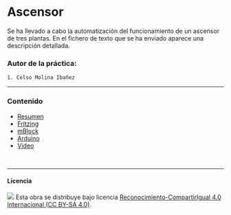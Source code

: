 # Ascensor

Se ha llevado a cabo la automatización del funcionamiento de un ascensor de tres plantas. En el fichero de texto que se ha enviado aparece una descripción detallada.

### Autor de la práctica:
    1. Celso Molina Ibañez

<hr>

### Contenido

- [Resumen](Resumen.pdf)
- [Fritzing](Fritzing.fzz)
- [mBlock](mBlock.sb2)
- [Arduino](Arduino.ino)
- [Video](Video.mp4)


<br>


***

#### Licencia

<img src="http://i.creativecommons.org/l/by-sa/4.0/88x31.png" /> Esta obra se distribuye bajo licencia [Reconocimiento-CompartirIgual 4.0 Internacional (CC BY-SA 4.0)](https://creativecommons.org/licenses/by-sa/4.0/deed.es_ES).
